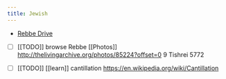 ```yaml
---
title: Jewish
---
```

-  [Rebbe Drive](https://www.rebbedrive.com/)
- [ ] [[TODO]] browse Rebbe [[Photos]] http://thelivingarchive.org/photos/85224?offset=0 9 Tishrei 5772
- [ ] [[TODO]] [[learn]] cantillation https://en.wikipedia.org/wiki/Cantillation 
  